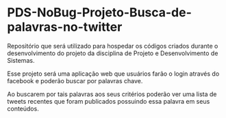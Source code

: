 # PDS-NoBug-Projeto-Busca-de-palavras-no-twitter
Repositório que será utilizado para hospedar os códigos criados durante o desenvolvimento do projeto da disciplina de Projeto e Desenvolvimento de Sistemas.

Esse projeto será uma aplicação web que usuários farão o login através do facebook e poderão buscar por palavras chave. 

Ao buscarem por tais palavras aos seus critérios poderão ver uma lista de tweets recentes que foram publicados possuindo essa palavra em seus conteúdos. 
